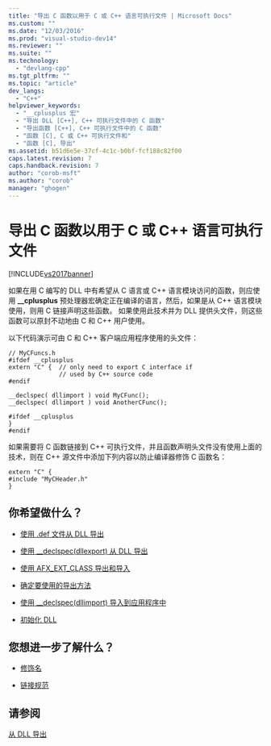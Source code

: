```yaml
---
title: "导出 C 函数以用于 C 或 C++ 语言可执行文件 | Microsoft Docs"
ms.custom: ""
ms.date: "12/03/2016"
ms.prod: "visual-studio-dev14"
ms.reviewer: ""
ms.suite: ""
ms.technology: 
  - "devlang-cpp"
ms.tgt_pltfrm: ""
ms.topic: "article"
dev_langs: 
  - "C++"
helpviewer_keywords: 
  - "__cplusplus 宏"
  - "导出 DLL [C++], C++ 可执行文件中的 C 函数"
  - "导出函数 [C++], C++ 可执行文件中的 C 函数"
  - "函数 [C], C 或 C++ 可执行文件和"
  - "函数 [C], 导出"
ms.assetid: b51d6e5e-37cf-4c1c-b0bf-fcf188c82f00
caps.latest.revision: 7
caps.handback.revision: 7
author: "corob-msft"
ms.author: "corob"
manager: "ghogen"
---
```

# 导出 C 函数以用于 C 或 C++ 语言可执行文件
[!INCLUDE[vs2017banner](../assembler/inline/includes/vs2017banner.md)]

如果在用 C 编写的 DLL 中有希望从 C 语言或 C\+\+ 语言模块访问的函数，则应使用 **\_\_cplusplus** 预处理器宏确定正在编译的语言，然后，如果是从 C\+\+ 语言模块使用，则用 C 链接声明这些函数。  如果使用此技术并为 DLL 提供头文件，则这些函数可以原封不动地由 C 和 C\+\+ 用户使用。  
  
 以下代码演示可由 C 和 C\+\+ 客户端应用程序使用的头文件：  
  
```  
// MyCFuncs.h  
#ifdef __cplusplus  
extern "C" {  // only need to export C interface if  
              // used by C++ source code  
#endif  
  
__declspec( dllimport ) void MyCFunc();  
__declspec( dllimport ) void AnotherCFunc();  
  
#ifdef __cplusplus  
}  
#endif  
```  
  
 如果需要将 C 函数链接到 C\+\+ 可执行文件，并且函数声明头文件没有使用上面的技术，则在 C\+\+ 源文件中添加下列内容以防止编译器修饰 C 函数名：  
  
```  
extern "C" {  
#include "MyCHeader.h"  
}  
```  
  
## 你希望做什么？  
  
-   [使用 .def 文件从 DLL 导出](../build/exporting-from-a-dll-using-def-files.md)  
  
-   [使用 \_\_declspec\(dllexport\) 从 DLL 导出](../build/exporting-from-a-dll-using-declspec-dllexport.md)  
  
-   [使用 AFX\_EXT\_CLASS 导出和导入](../build/exporting-and-importing-using-afx-ext-class.md)  
  
-   [确定要使用的导出方法](../build/determining-which-exporting-method-to-use.md)  
  
-   [使用 \_\_declspec\(dllimport\) 导入到应用程序中](../build/importing-into-an-application-using-declspec-dllimport.md)  
  
-   [初始化 DLL](../build/initializing-a-dll.md)  
  
## 您想进一步了解什么？  
  
-   [修饰名](../build/reference/decorated-names.md)  
  
-   [链接规范](http://msdn.microsoft.com/zh-cn/d2b0cff1-7798-4c38-9ac8-61c3bfe2bfb9)  
  
## 请参阅  
 [从 DLL 导出](../build/exporting-from-a-dll.md)
